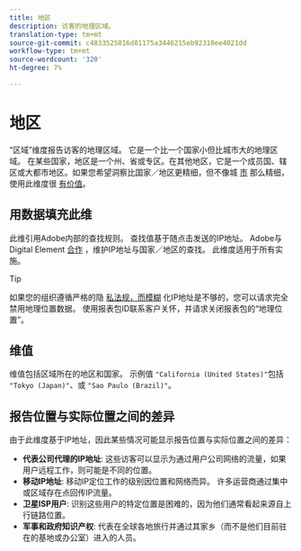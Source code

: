 ```yaml
---
title: 地区
description: 访客的地理区域。
translation-type: tm+mt
source-git-commit: c4833525816d81175a3446215eb92310ee4021dd
workflow-type: tm+mt
source-wordcount: '320'
ht-degree: 7%

---
```



# 地区

“区域”维度报告访客的地理区域。 它是一个比一个国家小但比城市大的地理区域。 在某些国家，地区是一个州、省或专区。在其他地区，它是一个成员国、辖区或大都市地区。如果您希望洞察比国家／地区更精细，但不像城 [市](countries.md) 那么精细，使用此维度很 [有价值](cities.md)。

## 用数据填充此维

此维引用Adobe内部的查找规则。 查找值基于随点击发送的IP地址。 Adobe与Digital Element [合作](https://www.digitalelement.com/) ，维护IP地址与国家／地区的查找。 此维度适用于所有实施。

>[!TIP]
>
>如果您的组织遵循严格的隐 [私法规，而模糊](/help/admin/admin/general-acct-settings-admin.md) 化IP地址是不够的，您可以请求完全禁用地理位置数据。 使用报表包ID联系客户关怀，并请求关闭报表包的“地理位置”。

## 维值

维值包括区域所在的地区和国家。 示例值 `"California (United States)"`包括 `"Tokyo (Japan)"`、或 `"Sao Paulo (Brazil)"`。

## 报告位置与实际位置之间的差异

由于此维度基于IP地址，因此某些情况可能显示报告位置与实际位置之间的差异：

* **代表公司代理的IP地址**: 这些访客可以显示为通过用户公司网络的流量，如果用户远程工作，则可能是不同的位置。
* **移动IP地址**: 移动IP定位工作的级别因位置和网络而异。 许多运营商通过集中或区域存在点回传IP流量。
* **卫星ISP用户**: 识别这些用户的特定位置是困难的，因为他们通常看起来源自上行链路位置。
* **军事和政府知识产权**: 代表在全球各地旅行并通过其家乡（而不是他们目前驻在的基地或办公室）进入的人员。
